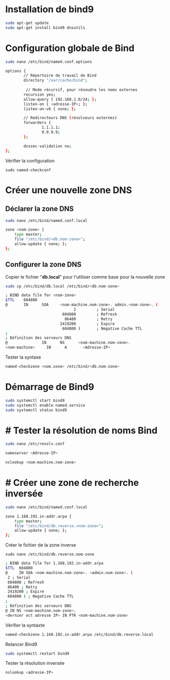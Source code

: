 # Installation de bind9

```bash
sudo apt-get update
sudo apt-get install bind9 dnsutils
```



# Configuration globale de Bind

```bash
sudo nano /etc/bind/named.conf.options
```

```bash
options {
        // Répertoire de travail de Bind
        directory "/var/cache/bind";
        
         // Mode récursif, pour résoudre les noms externes 
        recursion yes;
        allow-query { 192.168.1.0/24; };
        listen-on { <adresse-IP>; };
        listen-on-v6 { none; };

        // Redirecteurs DNS (résolveurs externes)        
        forwarders {
                1.1.1.1;
                9.9.9.9;
        };

        dnssec-validation no;
};

```

Vérifier la configuration 

```
sudo named-checkconf
```



# Créer une nouvelle zone DNS

## Déclarer la zone DNS

```bash
sudo nano /etc/bind/named.conf.local
```

```bash
zone <nom-zone> {
    type master;
    file "/etc/bind/<db.nom-zone>";
    allow-update { none; };
};
```

## Configurer la zone DNS

Copier le fichier "**db.local**" pour l'utiliser comme base pour la nouvelle zone

```bash
sudo cp /etc/bind/db.local /etc/bind/<db.nom-zone>
```

```bash
; BIND data file for <nom-zone>
$TTL    604800
@       IN      SOA     <nom-machine.nom-zone>. admin.<nom-zone>. (
                              2         ; Serial
                         604800         ; Refresh
                          86400         ; Retry
                        2419200         ; Expire
                         604800 )       ; Negative Cache TTL
;
; Définition des serveurs DNS
@               IN      NS      <nom-machine.nom-zone>.
<nom-machine>     IN      A       <Adresse-IP>

```

Tester la syntaxe 

```bash
named-checkzone <nom.zone> /etc/bind/<db.nom-zone> 
```

# Démarrage de Bind9

```bash
sudo systemctl start bind9
sudo systemctl enable named.service
sudo systemctl status bind9
```



# # Tester la résolution de noms Bind

```bash
sudo nano /etc/resolv.conf
```

```bash
nameserver <Adresse-IP>
```

```bash
nslookup <nom-machine.nom-zone>
```



# # Créer une zone de recherche inversée

```bash
sudo nano /etc/bind/named.conf.local
```

```bash
zone 1.168.192.in-addr.arpa {
    type master;
    file "/etc/bind/db.reverse.<nom-zone>";
    allow-update { none; };
};
```

Créer le fichier de la zone inverse 

```
sudo nano /etc/bind/db.reverse.nom-zone
```

```bash
; BIND data file for 1.168.192.in-addr.arpa
$TTL  604800
@     IN SOA <nom-machine.nom-zone>. <admin.nom-zone>. (
 2 ; Serial
 604800 ; Refresh
 86400 ; Retry
 2419200 ; Expire
 604800 ) ; Negative Cache TTL
;
; Définition des serveurs DNS
@ IN NS <nom-machine.nom-zone>.
<dernier oct adresse IP> IN PTR <nom-machine.nom-zone>
```

Vérifier la syntaxte 

```bash
named-checkzone 1.168.192.in-addr.arpa /etc/bind/db.reverse.local 
```

Relancer Bind9

```bash
sudo systemctl restart bind9
```

Tester la résolution inversée

```bash
nslookup <adresse-IP>
```


